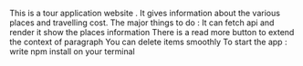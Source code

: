This is a tour application website . It gives information about the various places and travelling cost. The major things to do :
It can fetch api and render it show the places information
There is a read more button to extend the context of paragraph
You can delete items smoothly 
To start the app :
write npm install on your terminal
